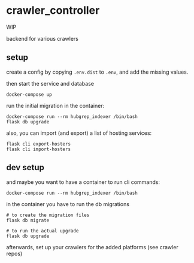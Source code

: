 # crawler_controller

WIP


backend for various crawlers

## setup


create a config by copying `.env.dist` to `.env`, and add the missing values.

then start the service and database

    docker-compose up

run the initial migration in the container:

    docker-compose run --rm hubgrep_indexer /bin/bash
    flask db upgrade

also, you can import (and export) a list of hosting services:

    flask cli export-hosters
    flask cli import-hosters

## dev setup

and maybe you want to have a container to run cli commands:

    docker-compose run --rm hubgrep_indexer /bin/bash

in the container you have to run the db migrations

    # to create the migration files
    flask db migrate

    # to run the actual upgrade
    flask db upgrade




afterwards, set up your crawlers for the added platforms (see crawler repos)





